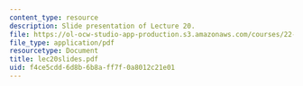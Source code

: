 ```yaml
---
content_type: resource
description: Slide presentation of Lecture 20.
file: https://ol-ocw-studio-app-production.s3.amazonaws.com/courses/22-812j-managing-nuclear-technology-spring-2004/f4ce5cdd6d8b6b8aff7f0a8012c21e01_lec20slides.pdf
file_type: application/pdf
resourcetype: Document
title: lec20slides.pdf
uid: f4ce5cdd-6d8b-6b8a-ff7f-0a8012c21e01
---
```

